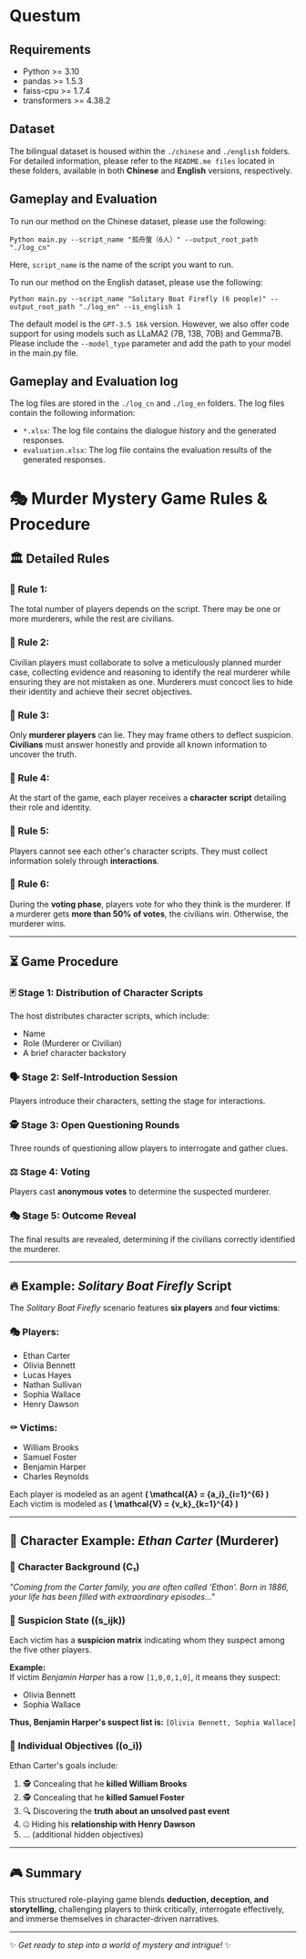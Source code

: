 # Questum

## Requirements

* Python >= 3.10
* pandas >= 1.5.3
* faiss-cpu >= 1.7.4
* transformers >= 4.38.2

## Dataset
The bilingual dataset is housed within the `./chinese` and `./english` folders. For detailed information, please refer to the `README.me files` located in these folders, available in both **Chinese** and **English** versions, respectively.


## Gameplay and Evaluation
To run our method on the Chinese dataset, please use the following:
```
Python main.py --script_name "孤舟萤（6人）" --output_root_path "./log_cn"
```

Here, `script_name` is the name of the script you want to run.

To run our method on the English dataset, please use the following:
```
Python main.py --script_name "Solitary Boat Firefly (6 people)" --output_root_path "./log_en" --is_english 1
```


The default model is the `GPT-3.5 16k` version. However, we also offer code support for using models such as LLaMA2 (7B, 13B, 70B) and Gemma7B. Please include the `--model_type` parameter and add the path to your model in the main.py file.


## Gameplay and Evaluation log
The log files are stored in the `./log_cn` and `./log_en` folders. The log files contain the following information:
* `*.xlsx`: The log file contains the dialogue history and the generated responses.
* `evaluation.xlsx`: The log file contains the evaluation results of the generated responses.




# 🎭 Murder Mystery Game Rules & Procedure

## 🏛️ Detailed Rules

### 🔹 Rule 1:
The total number of players depends on the script. There may be one or more murderers, while the rest are civilians.

### 🔹 Rule 2:
Civilian players must collaborate to solve a meticulously planned murder case, collecting evidence and reasoning to identify the real murderer while ensuring they are not mistaken as one. Murderers must concoct lies to hide their identity and achieve their secret objectives.

### 🔹 Rule 3:
Only **murderer players** can lie. They may frame others to deflect suspicion. **Civilians** must answer honestly and provide all known information to uncover the truth.

### 🔹 Rule 4:
At the start of the game, each player receives a **character script** detailing their role and identity.

### 🔹 Rule 5:
Players cannot see each other's character scripts. They must collect information solely through **interactions**.

### 🔹 Rule 6:
During the **voting phase**, players vote for who they think is the murderer. If a murderer gets **more than 50% of votes**, the civilians win. Otherwise, the murderer wins.

---

## ⏳ Game Procedure

### 🃏 **Stage 1: Distribution of Character Scripts**
The host distributes character scripts, which include:
- Name
- Role (Murderer or Civilian)
- A brief character backstory

### 🗣 **Stage 2: Self-Introduction Session**
Players introduce their characters, setting the stage for interactions.

### 🕵️ **Stage 3: Open Questioning Rounds**
Three rounds of questioning allow players to interrogate and gather clues.

### ⚖️ **Stage 4: Voting**
Players cast **anonymous votes** to determine the suspected murderer.

### 🎭 **Stage 5: Outcome Reveal**
The final results are revealed, determining if the civilians correctly identified the murderer.

---

## 🔥 Example: *Solitary Boat Firefly* Script

The *Solitary Boat Firefly* scenario features **six players** and **four victims**:

### 🎭 **Players:**
- Ethan Carter
- Olivia Bennett
- Lucas Hayes
- Nathan Sullivan
- Sophia Wallace
- Henry Dawson

### ⚰ **Victims:**
- William Brooks
- Samuel Foster
- Benjamin Harper
- Charles Reynolds

Each player is modeled as an agent **\( \mathcal{A} = \{a_i\}_{i=1}^{6} \)**  
Each victim is modeled as **\( \mathcal{V} = \{v_k\}_{k=1}^{4} \)**  

---

## 🔎 Character Example: *Ethan Carter* (Murderer)

### 📖 **Character Background (C₁)**
*"Coming from the Carter family, you are often called 'Ethan'. Born in 1886, your life has been filled with extraordinary episodes..."*

### 🧐 **Suspicion State (\(s_ijk\))**
Each victim has a **suspicion matrix** indicating whom they suspect among the five other players.

**Example:**  
If victim *Benjamin Harper* has a row `[1,0,0,1,0]`, it means they suspect:
- Olivia Bennett
- Sophia Wallace  

**Thus, Benjamin Harper's suspect list is:** `[Olivia Bennett, Sophia Wallace]`

### 🎯 **Individual Objectives (\(o_i\))**
Ethan Carter's goals include:
1. 🕵️ Concealing that he **killed William Brooks**
2. 🕵️ Concealing that he **killed Samuel Foster**
3. 🔍 Discovering the **truth about an unsolved past event**
4. 🤐 Hiding his **relationship with Henry Dawson**
5. ... (additional hidden objectives)

---

## 🎮 Summary

This structured role-playing game blends **deduction, deception, and storytelling**, challenging players to think critically, interrogate effectively, and immerse themselves in character-driven narratives.

---
✨ *Get ready to step into a world of mystery and intrigue!* ✨
